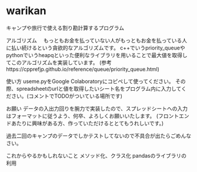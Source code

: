 # warikan
 キャンプや旅行で使える割り勘計算するプログラム

 アルゴリズム　
 もっともお金を払っていない人がもっともお金を払っている人に払い続けるという貪欲的なアルゴリズムです。
 c++でいうpriority_queueやpythonでいうheapqといった便利なライブラリを用いることで最大値を取得してこのアルゴリズムを実装しています。
 (参考https://cpprefjp.github.io/reference/queue/priority_queue.html)

使い方
useme.pyをGoogle Colaboratoryにコピペして使ってください。
その際、spreadsheetのurlと値を取得したいシート名をプログラム内に入力してください。(コメントでTODOがついている場所です)

お願い
データの入出力回りを腕力で実装したので、スプレッドシートへの入力はフォーマットに従うよう、何卒、よろしくお願いいたします。
(フロントエンドあたりに興味がある方、作っていただけるととてもうれしいです。)

過去二回のキャンプのデータでしかテストしてないので不具合が出たらごめんなさい。


これからやるかもしれないこと
メソッド化、クラス化
pandasのライブラリの利用
